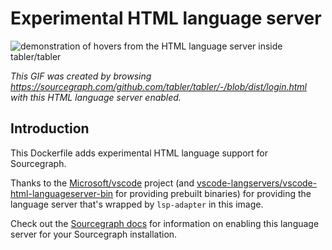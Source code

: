 # Experimental HTML language server 

![demonstration of hovers from the HTML language server inside tabler/tabler](https://cl.ly/1W2a1u2n3H0N/Screen%20Recording%202018-05-07%20at%2005.23%20PM.gif)

*This GIF was created by browsing https://sourcegraph.com/github.com/tabler/tabler/-/blob/dist/login.html with this HTML language server enabled.*

## Introduction

This Dockerfile adds experimental HTML language support for Sourcegraph. 

Thanks to the [Microsoft/vscode](https://github.com/Microsoft/vscode/) project (and [vscode-langservers/vscode-html-languageserver-bin](https://github.com/vscode-langservers/vscode-html-languageserver-bin) for providing prebuilt binaries) for providing the language server that's wrapped by `lsp-adapter` in this image.

Check out the [Sourcegraph docs](http://about.sourcegraph.com/docs/code-intelligence/experimental-language-servers) for information on enabling this language server for your Sourcegraph installation.
